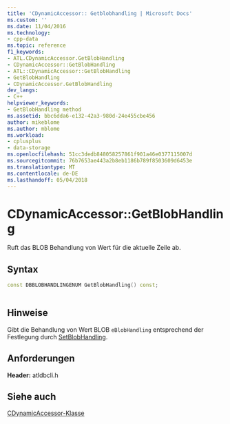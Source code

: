 ```yaml
---
title: 'CDynamicAccessor:: Getblobhandling | Microsoft Docs'
ms.custom: ''
ms.date: 11/04/2016
ms.technology:
- cpp-data
ms.topic: reference
f1_keywords:
- ATL.CDynamicAccessor.GetBlobHandling
- CDynamicAccessor::GetBlobHandling
- ATL::CDynamicAccessor::GetBlobHandling
- GetBlobHandling
- CDynamicAccessor.GetBlobHandling
dev_langs:
- C++
helpviewer_keywords:
- GetBlobHandling method
ms.assetid: bbc6dda6-e132-42a3-980d-24e455cbe456
author: mikeblome
ms.author: mblome
ms.workload:
- cplusplus
- data-storage
ms.openlocfilehash: 51cc3dedb848058257861f901a46e0377115007d
ms.sourcegitcommit: 76b7653ae443a2b8eb1186b789f8503609d6453e
ms.translationtype: MT
ms.contentlocale: de-DE
ms.lasthandoff: 05/04/2018
---
```

# <a name="cdynamicaccessorgetblobhandling"></a>CDynamicAccessor::GetBlobHandling
Ruft das BLOB Behandlung von Wert für die aktuelle Zeile ab.  
  
## <a name="syntax"></a>Syntax  
  
```cpp
const DBBLOBHANDLINGENUM GetBlobHandling() const;  
  
```  
  
## <a name="remarks"></a>Hinweise  
 Gibt die Behandlung von Wert BLOB `eBlobHandling` entsprechend der Festlegung durch [SetBlobHandling](../../data/oledb/cdynamicaccessor-setblobhandling.md).  
  
## <a name="requirements"></a>Anforderungen  
 **Header:** atldbcli.h  
  
## <a name="see-also"></a>Siehe auch  
 [CDynamicAccessor-Klasse](../../data/oledb/cdynamicaccessor-class.md)